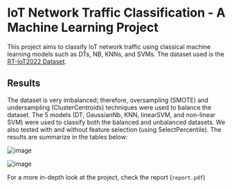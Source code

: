 # **IoT Network Traffic Classification - A Machine Learning Project**
This project aims to classify IoT network traffic using classical machine learning models such as DTs, NB, KNNs, and SVMs. The dataset used is the [RT-IoT2022 Dataset](https://archive.ics.uci.edu/dataset/942/rt-iot2022).

## **Results**
The dataset is very imbalanced; therefore, oversampling (SMOTE) and undersampling (ClusterCentroids) techniques were used to balance the dataset. The 5 models (DT, GaussianNb, KNN, linearSVM, and non-linear SVM) were used to classify both the balanced and unbalanced datasets. We also tested with and without feature selection (using SelectPercentile). The results are summarize in the tables below:

![image](https://github.com/BaraaFAbed/RT-IoT2022-Classification/assets/144244123/8c18ea5d-979e-46ae-90e3-43da2711a57a)

![image](https://github.com/BaraaFAbed/RT-IoT2022-Classification/assets/144244123/36321055-a033-4168-b3a3-b5fa37f6c089)

For a more in-depth look at the project, check the report (`report.pdf`)

